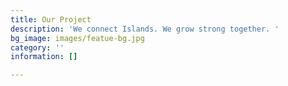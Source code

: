 ```yaml
---
title: Our Project
description: 'We connect Islands. We grow strong together. '
bg_image: images/featue-bg.jpg
category: ''
information: []

---
```

